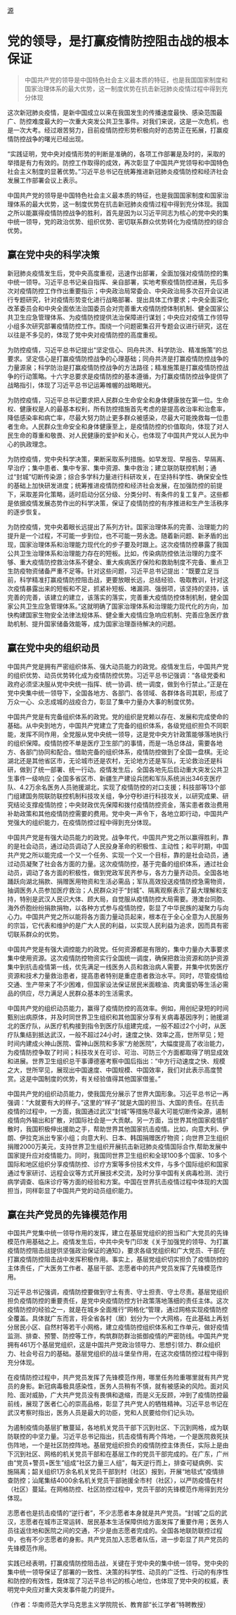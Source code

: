 [源](http://www.qstheory.cn/llqikan/2020-04/30/c_1125929217.htm)

# 党的领导，是打赢疫情防控阻击战的根本保证

> 中国共产党的领导是中国特色社会主义最本质的特征，也是我国国家制度和国家治理体系的最大优势，这一制度优势在抗击新冠肺炎疫情过程中得到充分体现

这次新冠肺炎疫情，是新中国成立以来在我国发生的传播速度最快、感染范围最广、防控难度最大的一次重大突发公共卫生事件。对我们来说，这是一次危机，也是一次大考。经过艰苦努力，目前疫情防控形势积极向好的态势正在拓展，打赢疫情防控战争的曙光已经出现。

“实践证明，党中央对疫情形势的判断是准确的，各项工作部署是及时的，采取的举措是有力有效的。防控工作取得的成效，再次彰显了中国共产党领导和中国特色社会主义制度的显著优势。”习近平总书记在统筹推进新冠肺炎疫情防控和经济社会发展工作部署会议上表示。

中国共产党的领导是中国特色社会主义最本质的特征，也是我国国家制度和国家治理体系的最大优势，这一制度优势在抗击新冠肺炎疫情过程中得到充分体现。我国之所以能赢得疫情防控战争的胜利，首先是因为以习近平同志为核心的党中央的集中统一领导，党的政治优势、组织优势、密切联系群众优势转化为疫情防控的综合优势。

## 赢在党中央的科学决策

新冠肺炎疫情发生后，党中央高度重视，迅速作出部署，全面加强对疫情防控的集中统一领导。习近平总书记亲自指挥、亲自部署，实地考察疫情防控进展，先后多次对疫情防控工作作出重要指示；中央政治局常委会、中央政治局多次召开会议进行专题研究，针对疫情形势变化进行战略部署、提出具体工作要求；中央全面深化改革委员会和中央全面依法治国委员会对完善重大疫情防控体制机制、健全国家公共卫生应急管理体系、为疫情防控提供法治保障进行谋划；中央应对疫情工作领导小组多次研究部署疫情防控工作。围绕一个问题密集召开专题会议进行研究，这在以往是不多见的，体现了党中央对疫情防控的高度重视。

为防控疫情，习近平总书记提出“坚定信心、同舟共济、科学防治、精准施策”的总要求。坚定信心是打赢疫情防控战争的心理基础；同舟共济是打赢疫情防控战争的力量源泉；科学防治是打赢疫情防控战争的方法路径；精准施策是打赢疫情防控战争的行动策略。十六字总要求是疫情防控的基本遵循，为打赢疫情防控战争提供了战略指引，体现了习近平总书记运筹帷幄的战略眼光。

为防控疫情，习近平总书记要求把人民群众生命安全和身体健康放在第一位。生命权、健康权是人的最基本权利，所有防控措施首先考虑的是提高收治率和治愈率，降低感染率和病亡率，尽最大努力防止更多群众被感染，尽最大可能挽救每一位患者生命。人民群众生命安全和身体健康至上，是疫情防控的价值取向，体现了对人民生命的尊重和敬畏、对人民健康的爱护和关心，也体现了中国共产党以人民为中心的执政理念。

为防控疫情，党中央科学决策，果断采取系列措施。如早发现、早报告、早隔离、早治疗；集中患者、集中专家、集中资源、集中救治；建立联防联控机制；通过“封城”切断传染源；综合多学科力量进行科研攻关，在坚持科学性、确保安全性的基础上加快研发进度；统筹推进疫情防控和经济社会发展，在加强防控的前提下，采取差异化策略，适时启动分区分级、分类分时、有条件的复工复产。这些都是依据疫情发展态势作出的科学决策，保证了疫情防控的有序推进和生产生活秩序的逐步恢复。

为防控疫情，党中央着眼长远提出了系列方针。国家治理体系的完善、治理能力的提升是一个过程，不可能一步到位，也不可能一劳永逸。随着新问题、新矛盾的出现，国家治理体系和治理能力现代化的步子要及时跟上。这次疫情防控暴露了我国公共卫生治理体系和治理能力存在的短板。比如，传染病防控依法治理的力度不够、重大疫情防控救治体系不健全、重大疾病医疗保险和救助制度不完备、重点卫生防疫物资储备严重不足等。针对这些问题，习近平总书记提出：“既要立足当前，科学精准打赢疫情防控阻击战，更要放眼长远，总结经验、吸取教训，针对这次疫情暴露出来的短板和不足，抓紧补短板、堵漏洞、强弱项，该坚持的坚持，该完善的完善，该建立的建立，该落实的落实，完善重大疫情防控体制机制，健全国家公共卫生应急管理体系。”这就明确了国家治理体系和治理能力现代化的方向，加快构建国家生物安全法律法规体系、健全重大疫情应急响应机制、完善应急医疗救助机制、提升国家储备效能等，成为国家治理亟待解决的问题。

## 赢在党中央的组织动员

中国共产党是拥有严密组织体系、强大动员能力的政党。疫情发生后，中国共产党的组织优势、动员优势转化成为疫情防控优势。习近平总书记强调：“各级党委和政府必须坚决服从党中央统一指挥、统一协调、统一调度，做到令行禁止。”正是在党中央集中统一领导下，全国各地方、各部门、各领域、各群体各司其职，形成了万众一心、众志成城的战疫合力，彰显了集中力量办大事的制度优势。

中国共产党是有完备组织体系的政党。党的组织是党赖以存在、发展和完成使命的基础。从中央到地方，中国共产党建立了完备的组织体系，各级党组织担负不同职能，发挥不同作用，全党服从党中央统一领导，这是党中央方针政策能够落地执行的组织保障。疫情防控不单是医疗卫生部门的事情，而是一场总体战，需要各地方、各部门协同和配合。借助完备的组织体系，疫情防控做到了全国一盘棋。无论湖北还是其他省区市，无论城市还是农村，无论地方还是军队，无论救治还是科研，做到了统一部署、统一行动。疫情发生后，全国各地先后启动重大突发公共卫生事件一级响应；全国多省区市、新疆生产建设兵团和军队系统派出346支医疗队、4.2万余名医务人员驰援湖北，实现了疫情防控的对口支援；科技部等13个部门组建国务院联防联控机制科技攻关组，争分夺秒进行科技攻关，以研究成果、研究结论支撑疫情防控；中央财政优先保障和拨付疫情防控资金，落实患者救治费用补助政策和其他疫情防控需要的费用。党中央一声令下，各地立即行动，中国共产党强大的组织能力，在疫情防控过程中得到充分体现。

中国共产党是有强大动员能力的政党。战争年代，中国共产党之所以赢得胜利，靠的是社会动员，通过动员调动了人民投身革命的积极性、主动性；和平时期，中国共产党之所以能完成一个又一个任务、实现一个又一个目标，靠的是社会动员，通过动员凝聚了社会各方面的力量。这次疫情防控，基于完备的组织体系，通过社会动员，调动了各方面的积极性，做到党政军民齐参与，各方力量齐动员。全国各地踊跃向湖北捐款、捐赠医用物资和生活必需品；军队高效投送疫情防控急需物资，抽调医务人员参加医疗救治；人民群众对于“封城”、隔离观察表示了最大理解和支持，特别是武汉人民识大体、顾大局，自觉服从疫情防控大局需要。港澳台同胞、海外侨胞纷纷捐款捐物，以各种方式参与疫情防控，彰显了中华民族的凝聚力与向心力。中国共产党之所以能将各方面力量动员起来，根本在于全心全意为人民服务的宗旨，它代表和维护的是广大人民的利益，以实现人民利益为追求，因而具有密切联系群众的优势。

中国共产党是有强大调控能力的政党。任何资源都是有限的，集中力量办大事要求集中使用资源。这次疫情防控物资实行全国统一调度，确保把救治资源和防护资源集中到抗击疫情第一线，优先满足一线医务人员和救治病人需要，并集中优势医疗资源和技术力量救治患者，提高患者特别是重症患者救治水平。同时，尽管疫情给交通、生产带来了不少困难，但国家设法保证居民米面粮油、肉禽蛋奶等生活必需品的供应，尽力满足人民群众基本的生活需求。

中国共产党的组织动员能力，赢得了疫情防控的高效率。例如，用创纪录短的时间甄别出病原体，并及时同世界卫生组织和其他国家分享有关病毒基因序列；驰援湖北的医疗队，从医疗机构接到指令到医疗队组建完成，一般不超过2个小时，从医疗队集结到抵达武汉，一般不超过24小时，速度之快、效率之高，世所罕见；短时间内建成火神山医院、雷神山医院和多家“方舱医院”，大幅度提高了收治能力，为疫情防控争取了时间；科技攻关在可诊、可治、可防三个方面都取得了明显成效和进展。世界卫生组织总干事谭德塞考察中国后指出：“中方行动速度之快、规模之大，世所罕见，展现出中国速度、中国规模、中国效率，我们对此表示高度赞赏。这是中国制度的优势，有关经验值得其他国家借鉴。”

中国共产党的组织动员能力，使我国充分展示了世界大国形象。习近平总书记一再强调：“大就要有大的样子。”这里的“样子”就是大国的担当、大国的责任。在抗击疫情的过程中，一方面，我国通过武汉“封城”等措施尽最大可能切断传染源，遏制疫情向外输出和扩散，对国际社会是一大贡献。另一方面，当世界其他国家疫情扩散时，我国积极伸出援助之手，帮助世界其他国家抗击疫情。比如，向意大利、伊朗、伊拉克派出专家小组；向意大利、日本、韩国捐赠医疗物资；向世界卫生组织捐赠2000万美元，支持世界卫生组织开展抗击新冠肺炎疫情国际合作,帮助发展中国家提升应对疫情能力。同时，我国同世界卫生组织和全球100多个国家、10多个国际和地区组织分享疫情防控、诊疗方案等多份技术文件，与多个国际组织和国家通过专家研讨、远程会议等方式开展技术交流，及时分享中国有关病毒检测、流行病学调查、临床诊疗等方面的经验和方案。中国在世界抗击疫情过程中体现的大国担当，同样彰显了中国共产党的动员组织能力。

## 赢在共产党员的先锋模范作用

中国共产党集中统一领导作用的发挥，建立在基层党组织的担当和广大党员的先锋模范作用基础之上。疫情发生后，中共中央专门印发《关于加强党的领导、为打赢疫情防控阻击战提供坚强政治保证的通知》，要求各级党组织和广大党员、干部在打赢疫情防控阻击战中发挥积极作用。事实上，基层党组织切实担负了疫情防控的主体责任，广大医务工作者、基层干部、志愿者中的共产党员发挥了先锋模范作用。

习近平总书记强调，疫情防控要做到守土有责、守土担责、守土尽责。基层党组织担负疫情防控的重要责任，是党中央疫情防控方针政策落地落细的责任主体。这次疫情防控的经验之一，就是在城乡全面推行“网格化”管理，通过网格实现疫情防控全覆盖。具体就广东而言，将全省各村（居）划分为一个大网格，在此基础上再划分居民小区、自然村等若干小网格，建立疫情防控组织体系和工作单元，做好疫情监测、排查、预警、防控等工作，构筑群防群治抵御疫情的严密防线。中国共产党拥有461万个基层党组织，这是中国共产党政治领导力、思想引领力、群众组织力、社会号召力的基础。基层党组织的战斗堡垒作用，在这次疫情防控过程中得到充分体现。

在疫情防控过程中，共产党员发挥了先锋模范作用，哪里任务险重哪里就有共产党员的身影。新冠病毒极具感染性，医务人员稍有不慎，就有被感染的风险。面对风险、面对威胁，广大共产党员没有畏惧和退缩，而是义无反顾，冲到了疫情防控最前线，展现了医者仁心的崇高品格，彰显了共产党人的牺牲精神。习近平总书记在武汉考察时指出，医务人员是最大的功臣，党和人民要给你们记头功。

为遏制疫情向基层扩散蔓延，各地机关党员干部下沉到社区、下沉到网格，成为联防联控的中坚力量。习近平总书记指出，抗击疫情有两个阵地，一个是医院救死扶伤阵地，一个是社区防控阵地。基层党组织担负的疫情防控主体责任，实际上是由下沉到社区、网格的机关党员干部和在基层工作的党员干部完成的。在广东，广州由“党员+警员+医生”组成“社区力量三人组”，每天逆行而上，排查可疑病例、实施隔离；韶关组织1万余名机关党员干部到村（社区）报到，开展“地毯式”疫情排查防控；汕尾集结4000余名机关党员干部驰援全市村（社区），以严防疫情在村（社区）蔓延。在网格防控、社区防控过程中，党员干部的先锋模范作用得到充分体现。

志愿者也是抗击疫情的“逆行者”，不少志愿者本身就是共产党员。“封城”之后的武汉，志愿者在城市正常运转、居民基本生活保障供给方面发挥了重要作用；医务人员往返住地和医院之间的交通，不少是由志愿者完成的。全国各地联防联控过程中，也有不少志愿者的身影。共产党员加入志愿者队伍，进一步彰显了共产党员的先锋模范作用。

实践已经表明，打赢疫情防控阻击战，关键在于党中央的集中统一领导。党中央的集中统一领导保证了部署的一致性、决策的科学性、动员的广泛性、行动的有序性和防控的有效性，既体现了习近平总书记的核心地位，也体现了党中央的权威，表明党中央应对重大突发事件能力的提升。

（作者：华南师范大学马克思主义学院院长、教育部“长江学者”特聘教授）
